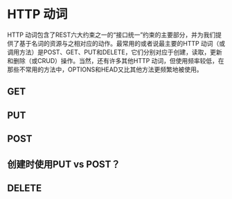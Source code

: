 # HTTP 动词
HTTP 动词包含了REST六大约束之一的“接口统一”约束的主要部分，并为我们提供了基于名词的资源与之相对应的动作。最常用的或者说最主要的HTTP 动词（或调用方法）是POST、GET、PUT和DELETE，它们分别对应于创建，读取，更新和删除（或CRUD）操作。当然，还有许多其他HTTP 动词，但使用频率较低，在那些不常用的方法中，OPTIONS和HEAD又比其他方法更频繁地被使用。
## GET
## PUT
## POST
## 创建时使用PUT vs POST？
## DELETE